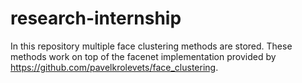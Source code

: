 # research-internship

In this repository multiple face clustering methods are stored. These methods work on top of the facenet implementation provided by https://github.com/pavelkrolevets/face_clustering. 
